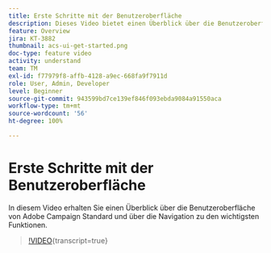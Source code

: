 ```yaml
---
title: Erste Schritte mit der Benutzeroberfläche
description: Dieses Video bietet einen Überblick über die Benutzeroberfläche von Adobe Campaign Standard sowie die wichtigsten Funktionen.
feature: Overview
jira: KT-3882
thumbnail: acs-ui-get-started.png
doc-type: feature video
activity: understand
team: TM
exl-id: f77979f8-affb-4128-a9ec-668fa9f7911d
role: User, Admin, Developer
level: Beginner
source-git-commit: 943599bd7ce139ef846f093ebda9084a91550aca
workflow-type: tm+mt
source-wordcount: '56'
ht-degree: 100%

---
```


# Erste Schritte mit der Benutzeroberfläche

In diesem Video erhalten Sie einen Überblick über die Benutzeroberfläche von Adobe Campaign Standard und über die Navigation zu den wichtigsten Funktionen.

>[!VIDEO](https://video.tv.adobe.com/v/18469?learn=on){transcript=true}
